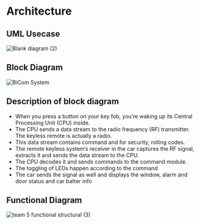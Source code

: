 # Architecture
## UML Usecase
![Blank diagram (2)](https://user-images.githubusercontent.com/98849909/157645507-9053bb5b-582c-4482-bb5f-d660d86c1a71.png)
## Block Diagram
![BiCom System](https://user-images.githubusercontent.com/66207959/157848138-8bd24489-ea2a-4f50-89f3-8bafd892a261.png)
## Description of block diagram
* When you press a button on your key fob, you’re waking up its Central Processing Unit (CPU) inside.
* The CPU sends a data stream to the radio frequency (RF) transmitter. The keyless remote is actually a radio.
* This data stream contains command and for security, rolling codes.
* The remote keyless system’s receiver in the car captures the RF signal, extracts it and sends the data stream to the CPU.
* The CPU decodes it and sends commands to the command module.
* The toggling of LEDs happen according to the command
* The car sends the signal as well and displays the window, alarm and door status and car batter info
## Functional Diagram 
![team 5 functional structural (3)](https://user-images.githubusercontent.com/98849909/157704523-0a78a912-ec27-4792-b581-a785f47024dd.png)

